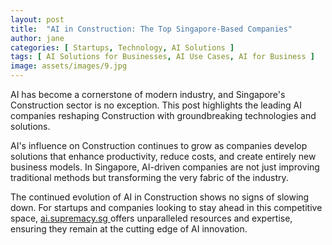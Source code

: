 ```yaml
---
layout: post
title:  "AI in Construction: The Top Singapore-Based Companies"
author: jane
categories: [ Startups, Technology, AI Solutions ]
tags: [ AI Solutions for Businesses, AI Use Cases, AI for Business ]
image: assets/images/9.jpg
---
```


AI has become a cornerstone of modern industry, and Singapore's Construction sector is no exception. This post highlights the leading AI companies reshaping Construction with groundbreaking technologies and solutions.

AI's influence on Construction continues to grow as companies develop solutions that enhance productivity, reduce costs, and create entirely new business models. In Singapore, AI-driven companies are not just improving traditional methods but transforming the very fabric of the industry.

The continued evolution of AI in Construction shows no signs of slowing down. For startups and companies looking to stay ahead in this competitive space, <a href="https://ai.supremacy.sg" target="_blank"> ai.supremacy.sg </a> offers unparalleled resources and expertise, ensuring they remain at the cutting edge of AI innovation.
